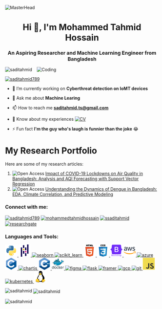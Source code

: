 ![MasterHead](https://img.freepik.com/premium-vector/machine-learning-banner-web-icon-set-data-mining-algorithm-neural-network_35632-107.jpg?w=2000)
<h1 align="center">Hi 👋, I'm Mohammed Tahmid Hossain</h1>
<h3 align="center">An Aspiring Researcher and Machine Learning Engineer from Bangladesh</h3>
<img align="right" alt = "Coding" width = 400px src= "https://camo.githubusercontent.com/19db51af5f90f1b152bc0b9078f5fe97053955be5074f03f17019c70345bdcdb/68747470733a2f2f6d69726f2e6d656469756d2e636f6d2f6d61782f313336302f302a37513379765349765f7430696f4a2d5a2e676966"> 
<p align="left"> <img src="https://komarev.com/ghpvc/?username=saditahmid&label=Profile%20views&color=0e75b6&style=flat" alt="saditahmid" /> </p>

<p align="left"> <a href="https://twitter.com/saditahmid789" target="blank"><img src="https://img.shields.io/twitter/follow/saditahmid789?logo=twitter&style=for-the-badge" alt="saditahmid789" /></a> </p>

- 🔭 I’m currently working on **Cyberthreat detection on IoMT devices**

- 💬 Ask me about **Machine Learing**

- 📫 How to reach me **saditahmid.ts@gmail.com**

- 📄 Know about my experiences [![CV](https://img.shields.io/badge/CV-View-brightgreen)](https://drive.google.com/file/d/16ouD7E1KfFEETGtrhTBPOBaJtFN4iU3O/view?usp=sharing)

- ⚡ Fun fact **I'm the guy who's laugh is funnier than the joke** 😂
# My Research Portfolio

Here are some of my research articles:

1. ![Open Access](https://img.shields.io/badge/Open-Access-brightgreen) [Impact of COVID-19 Lockdowns on Air Quality in Bangladesh: Analysis and AQI Forecasting with Support Vector Regression](https://www.researchgate.net/publication/372261119_Impact_of_COVID-19_Lockdowns_on_Air_Quality_in_Bangladesh_Analysis_and_AQI_Forecasting_with_Support_Vector_Regression)
2. ![Open Access](https://img.shields.io/badge/Open-Access-brightgreen) [Understanding the Dynamics of Dengue in Bangladesh: EDA, Climate Correlation, and Predictive Modeling](https://www.researchgate.net/publication/375844451_Understanding_the_Dynamics_of_Dengue_in_Bangladesh_EDA_Climate_Correlation_and_Predictive_Modeling)



<h3 align="left">Connect with me:</h3>
<p align="left">
<a href="https://twitter.com/saditahmid789" target="blank"><img align="center" src="https://raw.githubusercontent.com/rahuldkjain/github-profile-readme-generator/master/src/images/icons/Social/twitter.svg" alt="saditahmid789" height="30" width="40" /></a>
<a href="https://linkedin.com/in/mohammedtahmidhossain" target="blank"><img align="center" src="https://raw.githubusercontent.com/rahuldkjain/github-profile-readme-generator/master/src/images/icons/Social/linked-in-alt.svg" alt="mohammedtahmidhossain" height="30" width="40" /></a>
<a href="https://fb.com/ssaditahmid" target="blank"><img align="center" src="https://raw.githubusercontent.com/rahuldkjain/github-profile-readme-generator/master/src/images/icons/Social/facebook.svg" alt="ssaditahmid" height="30" width="40" /></a>
<a href="https://www.researchgate.net/profile/Mohammed-Tahmid-Hossain" target="blank"><img align="center" src="https://user-images.githubusercontent.com/7831701/36112854-ee5d53d2-0ff8-11e8-84b5-901f6099eba0.png" alt="researchgate" height="30" width="40" /></a>
</p>

<h3 align="left">Languages and Tools:</h3>
<p align="left">
  <!-- First group: Python, Pandas, Seaborn, Scikit-Learn, HTML, CSS, Bootstrap -->
  <a href="https://www.python.org" target="_blank" rel="noreferrer">
    <img src="https://raw.githubusercontent.com/devicons/devicon/master/icons/python/python-original.svg" alt="python" width="40" height="40"/>
  </a>
  <a href="https://pandas.pydata.org/" target="_blank" rel="noreferrer">
    <img src="https://raw.githubusercontent.com/devicons/devicon/2ae2a900d2f041da66e950e4d48052658d850630/icons/pandas/pandas-original.svg" alt="pandas" width="40" height="40"/>
  </a>
  <a href="https://seaborn.pydata.org/" target="_blank" rel="noreferrer">
    <img src="https://seaborn.pydata.org/_images/logo-mark-lightbg.svg" alt="seaborn" width="40" height="40"/>
  </a>
  <a href="https://scikit-learn.org/" target="_blank" rel="noreferrer">
    <img src="https://upload.wikimedia.org/wikipedia/commons/0/05/Scikit_learn_logo_small.svg" alt="scikit_learn" width="40" height="40"/>
  </a>
  <a href="https://www.w3.org/html/" target="_blank" rel="noreferrer">
    <img src="https://raw.githubusercontent.com/devicons/devicon/master/icons/html5/html5-original-wordmark.svg" alt="html5" width="40" height="40"/>
  </a>
  <a href="https://www.w3schools.com/css/" target="_blank" rel="noreferrer">
    <img src="https://raw.githubusercontent.com/devicons/devicon/master/icons/css3/css3-original-wordmark.svg" alt="css3" width="40" height="40"/>
  </a>
  <a href="https://getbootstrap.com" target="_blank" rel="noreferrer">
    <img src="https://raw.githubusercontent.com/devicons/devicon/master/icons/bootstrap/bootstrap-plain-wordmark.svg" alt="bootstrap" width="40" height="40"/>
  </a>
  
  <!-- Second group: AWS, Azure, C, Chart.js, C++, Docker, Figma, Flask, Framer, GCP, Git, JavaScript, Kubernetes, Linux -->
  <a href="https://aws.amazon.com" target="_blank" rel="noreferrer">
    <img src="https://raw.githubusercontent.com/devicons/devicon/master/icons/amazonwebservices/amazonwebservices-original-wordmark.svg" alt="aws" width="40" height="40"/>
  </a>
  <a href="https://azure.microsoft.com/en-in/" target="_blank" rel="noreferrer">
    <img src="https://www.vectorlogo.zone/logos/microsoft_azure/microsoft_azure-icon.svg" alt="azure" width="40" height="40"/>
  </a>
  <a href="https://www.cprogramming.com/" target="_blank" rel="noreferrer">
    <img src="https://raw.githubusercontent.com/devicons/devicon/master/icons/c/c-original.svg" alt="c" width="40" height="40"/>
  </a>
  <a href="https://www.chartjs.org" target="_blank" rel="noreferrer">
    <img src="https://www.chartjs.org/media/logo-title.svg" alt="chartjs" width="40" height="40"/>
  </a>
  <a href="https://www.w3schools.com/cpp/" target="_blank" rel="noreferrer">
    <img src="https://raw.githubusercontent.com/devicons/devicon/master/icons/cplusplus/cplusplus-original.svg" alt="cplusplus" width="40" height="40"/>
  </a>
  <a href="https://www.docker.com/" target="_blank" rel="noreferrer">
    <img src="https://raw.githubusercontent.com/devicons/devicon/master/icons/docker/docker-original-wordmark.svg" alt="docker" width="40" height="40"/>
  </a>
  <a href="https://www.figma.com/" target="_blank" rel="noreferrer">
    <img src="https://www.vectorlogo.zone/logos/figma/figma-icon.svg" alt="figma" width="40" height="40"/>
  </a>
  <a href="https://flask.palletsprojects.com/" target="_blank" rel="noreferrer">
    <img src="https://www.vectorlogo.zone/logos/pocoo_flask/pocoo_flask-icon.svg" alt="flask" width="40" height="40"/>
  </a>
  <a href="https://www.framer.com/" target="_blank" rel="noreferrer">
    <img src="https://www.vectorlogo.zone/logos/framer/framer-icon.svg" alt="framer" width="40" height="40"/>
  </a>
  <a href="https://cloud.google.com" target="_blank" rel="noreferrer">
    <img src="https://www.vectorlogo.zone/logos/google_cloud/google_cloud-icon.svg" alt="gcp" width="40" height="40"/>
  </a>
  <a href="https://git-scm.com/" target="_blank" rel="noreferrer">
    <img src="https://www.vectorlogo.zone/logos/git-scm/git-scm-icon.svg" alt="git" width="40" height="40"/>
  </a>
  <a href="https://developer.mozilla.org/en-US/docs/Web/JavaScript" target="_blank" rel="noreferrer">
    <img src="https://raw.githubusercontent.com/devicons/devicon/master/icons/javascript/javascript-original.svg" alt="javascript" width="40" height="40"/>
  </a>
  <a href="https://kubernetes.io" target="_blank" rel="noreferrer">
    <img src="https://www.vectorlogo.zone/logos/kubernetes/kubernetes-icon.svg" alt="kubernetes" width="40" height="40"/>
  </a>
  <a href="https://www.linux.org/" target="_blank" rel="noreferrer">
    <img src="https://raw.githubusercontent.com/devicons/devicon/master/icons/linux/linux-original.svg" alt="linux" width="40" height="40"/>
  </a>
</p>

<p><img align="left" src="https://github-readme-stats.vercel.app/api/top-langs?username=saditahmid&show_icons=true&locale=en&layout=compact" alt="saditahmid" /></p>

<p>&nbsp;<img align="center" src="https://github-readme-stats.vercel.app/api?username=saditahmid&show_icons=true&locale=en" alt="saditahmid" /></p>

<p><img align="center" src="https://github-readme-streak-stats.herokuapp.com/?user=saditahmid&" alt="saditahmid" /></p>
